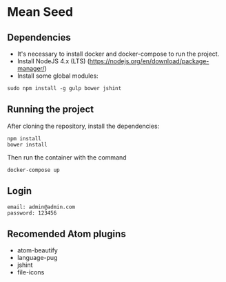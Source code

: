 # Mean Seed

## Dependencies

- It's necessary to install docker and docker-compose to run the project.
- Install NodeJS 4.x (LTS) (https://nodejs.org/en/download/package-manager/)
- Install some global modules:

```
sudo npm install -g gulp bower jshint
```

## Running the project

After cloning the repository, install the dependencies:

```
npm install
bower install
```

Then run the container with the command

```
docker-compose up
```

## Login

```
email: admin@admin.com
password: 123456
```

## Recomended Atom plugins

- atom-beautify
- language-pug
- jshint
- file-icons
